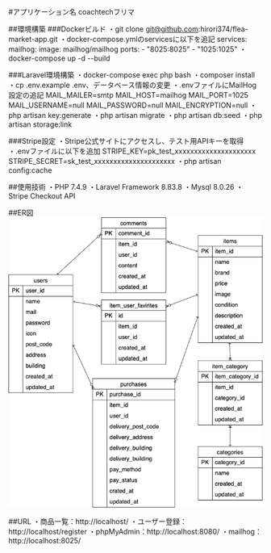 #アプリケーション名
coachtechフリマ

##環境構築
###Dockerビルド
・git clone git@github.com:hirori374/flea-market-app.git
・docker-compose.ymlのservicesに以下を追記
  services:
    mailhog:
      image: mailhog/mailhog
      ports:
        - "8025:8025"
        - "1025:1025"
・docker-compose up -d --build

###Laravel環境構築
・docker-compose exec php bash
・composer install
・cp .env.example .env、データベース情報の変更
・.envファイルにMailHog設定の追記
  MAIL_MAILER=smtp
  MAIL_HOST=mailhog
  MAIL_PORT=1025
  MAIL_USERNAME=null
  MAIL_PASSWORD=null
  MAIL_ENCRYPTION=null
・php artisan key:generate
・php artisan migrate
・php artisan db:seed
・php artisan storage:link

###Stripe設定
・Stripe公式サイトにアクセスし、テスト用APIキーを取得
・.envファイルに以下を追加
STRIPE_KEY=pk_test_xxxxxxxxxxxxxxxxxxxxx
STRIPE_SECRET=sk_test_xxxxxxxxxxxxxxxxxxxxx
・php artisan config:cache

##使用技術 
・PHP 7.4.9 
・Laravel Framework 8.83.8 
・Mysql 8.0.26
・Stripe Checkout API

##ER図
![Alt text](/src/ER.png)

##URL 
・商品一覧：http://localhost/
・ユーザー登録：http://localhost/register
・phpMyAdmin：http://localhost:8080/
・mailhog：http://localhost:8025/
